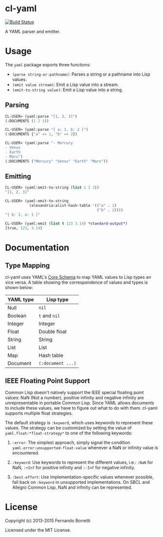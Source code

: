 # cl-yaml

[![Build Status](https://travis-ci.org/eudoxia0/cl-yaml.svg?branch=master)](https://travis-ci.org/eudoxia0/cl-yaml)

A YAML parser and emitter.

# Usage

The `yaml` package exports three functions:

* `(parse string-or-pathname)`: Parses a string or a pathname into Lisp values.
* `(emit value stream)`: Emit a Lisp value into a stream.
* `(emit-to-string value)`: Emit a Lisp value into a string.

## Parsing

```lisp
CL-USER> (yaml:parse "[1, 2, 3]")
(:DOCUMENTS (1 2 3))

CL-USER> (yaml:parse "{ a: 1, b: 2 }")
(:DOCUMENTS {"a" => 1, "b" => 2})

CL-USER> (yaml:parse "- Mercury
- Venus
- Earth
- Mars")
(:DOCUMENTS ("Mercury" "Venus" "Earth" "Mars"))
```

## Emitting

```lisp
CL-USER> (yaml:emit-to-string (list 1 2 3))
"[1, 2, 3]"

CL-USER> (yaml:emit-to-string
           (alexandria:alist-hash-table '(("a" . 1)
                                          ("b" . 2))))
"{ b: 2, a: 1 }"

CL-USER> (yaml:emit (list t 123 3.14) *standard-output*)
[true, 123, 3.14]
```

# Documentation

## Type Mapping

cl-yaml uses YAML's [Core Schema][core-schema] to map YAML values to Lisp types
an vice versa. A table showing the correspondence of values and types is shown
below:

| YAML type  | Lisp type         |
| ---------- | ----------------- |
| Null       | `nil`             |
| Boolean    | `t` and `nil`     |
| Integer    | Integer           |
| Float      | Double float      |
| String     | String            |
| List       | List              |
| Map        | Hash table        |
| Document   | `(:document ...)` |

## IEEE Floating Point Support

Common Lisp doesn't natively support the IEEE special floating point values: NaN
(Not a number), positive infinity and negative infinity are unrepresentable in
portable Common Lisp. Since YAML allows documents to include these values, we
have to figure out what to do with them. cl-yaml supports multiple float
strategies.

The default strategy is `:keyword`, which uses keywords to represent these
values. The strategy can be customized by setting the value of
`yaml.float:*float-strategy*` to one of the following keywords:

1. `:error`: The simplest approach, simply signal the condition
   `yaml.error:unsupported-float-value` whenever a NaN or infinity value is
   encountered.

2. `:keyword`: Use keywords to represent the different values, i.e.: `:NaN` for
   NaN, `:+Inf` for positive infinity and `:-Inf` for negative infinity.

3. `:best-effort`: Use implementation-specific values whenever possible, fall
   back on `:keyword` in unsupported implementations. On SBCL and Allegro Common
   Lisp, NaN and infinity can be represented.

[core-schema]: http://www.yaml.org/spec/1.2/spec.html#id2804923

# License

Copyright (c) 2013-2015 Fernando Borretti

Licensed under the MIT License.
